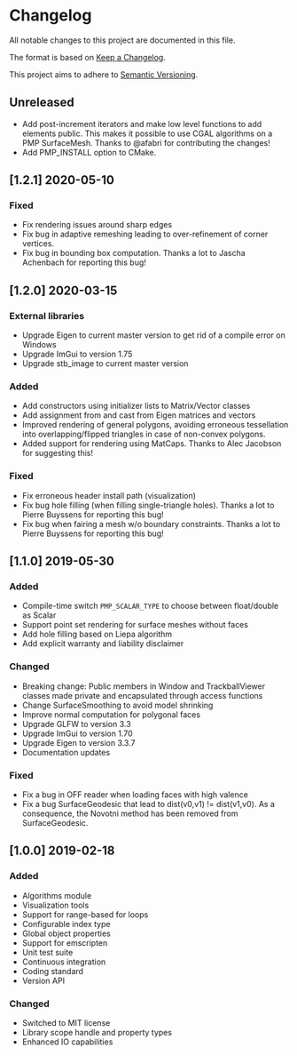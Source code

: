 # Changelog

All notable changes to this project are documented in this file.

The format is based on [Keep a Changelog](https://keepachangelog.com/en/1.0.0/).

This project aims to adhere to [Semantic Versioning](https://semver.org/spec/v2.0.0.html).

## Unreleased

- Add post-increment iterators and make low level functions to add elements
  public. This makes it possible to use CGAL algorithms on a PMP SurfaceMesh.
  Thanks to @afabri for contributing the changes!
- Add PMP_INSTALL option to CMake.

## [1.2.1] 2020-05-10

### Fixed

- Fix rendering issues around sharp edges
- Fix bug in adaptive remeshing leading to over-refinement of corner vertices.
- Fix bug in bounding box computation.
  Thanks a lot to Jascha Achenbach for reporting this bug!

## [1.2.0] 2020-03-15

### External libraries

- Upgrade Eigen to current master version to get rid of a compile error on Windows
- Upgrade ImGui to version 1.75
- Upgrade stb_image to current master version

### Added

- Add constructors using initializer lists to Matrix/Vector classes
- Add assignment from and cast from Eigen matrices and vectors
- Improved rendering of general polygons, avoiding erroneous
  tessellation into overlapping/flipped triangles in case of
  non-convex polygons.
- Added support for rendering using MatCaps.
  Thanks to Alec Jacobson for suggesting this!

### Fixed

- Fix erroneous header install path (visualization)
- Fix bug hole filling (when filling single-triangle holes).
  Thanks a lot to Pierre Buyssens for reporting this bug!
- Fix bug when fairing a mesh w/o boundary constraints.
  Thanks a lot to Pierre Buyssens for reporting this bug!

## [1.1.0] 2019-05-30

### Added

- Compile-time switch `PMP_SCALAR_TYPE` to choose between float/double as Scalar
- Support point set rendering for surface meshes without faces
- Add hole filling based on Liepa algorithm
- Add explicit warranty and liability disclaimer

### Changed

- Breaking change: Public members in Window and TrackballViewer classes made
  private and encapsulated through access functions
- Change SurfaceSmoothing to avoid model shrinking
- Improve normal computation for polygonal faces
- Upgrade GLFW to version 3.3
- Upgrade ImGui to version 1.70
- Upgrade Eigen to version 3.3.7
- Documentation updates

### Fixed

- Fix a bug in OFF reader when loading faces with high valence
- Fix a bug SurfaceGeodesic that lead to dist(v0,v1) != dist(v1,v0). As a
  consequence, the Novotni method has been removed from SurfaceGeodesic.

## [1.0.0] 2019-02-18

### Added

- Algorithms module
- Visualization tools
- Support for range-based for loops
- Configurable index type
- Global object properties
- Support for emscripten
- Unit test suite
- Continuous integration
- Coding standard
- Version API

### Changed

- Switched to MIT license
- Library scope handle and property types
- Enhanced IO capabilities
